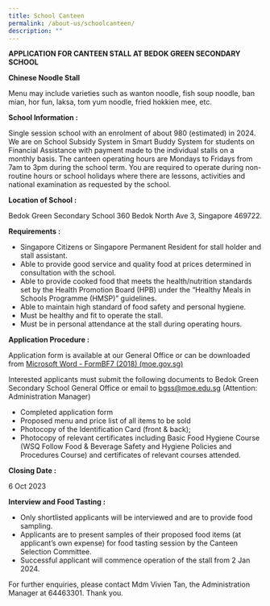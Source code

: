 ```yaml
---
title: School Canteen
permalink: /about-us/schoolcanteen/
description: ""
---
```

**APPLICATION FOR CANTEEN STALL AT BEDOK GREEN SECONDARY SCHOOL**

**Chinese Noodle Stall**

Menu may include varieties such as wanton noodle, fish soup noodle, ban mian, hor fun, laksa, tom yum noodle, fried hokkien mee, etc.

**School Information :**

Single session school with an enrolment of about 980 (estimated) in 2024. We are on School Subsidy System in Smart Buddy System for students on Financial Assistance with payment made to the individual stalls on a monthly basis. The canteen operating hours are Mondays to Fridays from 7am to 3pm during the school term.  You are required to operate during non-routine hours or school holidays where there are lessons, activities and national examination as requested by the school.

**Location of School :**

Bedok Green Secondary School
360 Bedok North Ave 3, Singapore 469722.

**Requirements :**

* Singapore Citizens or Singapore Permanent Resident for stall holder and stall assistant.
* Able to provide good service and quality food at prices determined in consultation with the school.
* Able to provide cooked food that meets the health/nutrition standards set by the Health Promotion Board (HPB) under the “Healthy Meals in Schools Programme (HMSP)” guidelines.
* Able to maintain high standard of food safety and personal hygiene.
* Must be healthy and fit to operate the stall.
* Must be in personal attendance at the stall during operating hours.

**Application Procedure :**

Application form is available at our General Office or can be downloaded from [Microsoft Word - FormBF7 (2018) (moe.gov.sg)](https://schadmsvc.moe.gov.sg/files/appexistingsch.pdf)

Interested applicants must submit the following documents to Bedok Green Secondary School General Office or email to bgss@moe.edu.sg (Attention: Administration Manager) 


* Completed application form
* Proposed menu and price list of all items to be sold
* Photocopy of the Identification Card (front & back); 
* Photocopy of relevant certificates including Basic Food Hygiene Course (WSQ Follow Food & Beverage Safety and Hygiene Policies and Procedures Course) and certificates of relevant courses attended.

**Closing Date :**

6 Oct 2023

**Interview and Food Tasting :**
* Only shortlisted applicants will be interviewed and are to provide food sampling. 
* Applicants are to present samples of their proposed food items (at applicant’s own expense) for food tasting session by the Canteen Selection Committee.
* Successful applicant will commence operation of the stall from 2 Jan 2024.

For further enquiries, please contact  Mdm Vivien Tan, the Administration Manager at 64463301.
Thank you.